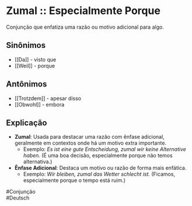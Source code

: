 # Zumal :: Especialmente Porque
Conjunção que enfatiza uma razão ou motivo adicional para algo.

## Sinônimos
- [[Da]] - visto que  
- [[Weil]] - porque  

## Antônimos
- [[Trotzdem]] - apesar disso  
- [[Obwohl]] - embora  

## Explicação
- **Zumal**: Usada para destacar uma razão com ênfase adicional, geralmente em contextos onde há um motivo extra importante.
  - Exemplo: *Es ist eine gute Entscheidung, zumal wir keine Alternative haben.* (É uma boa decisão, especialmente porque não temos alternativa.)
- **Ênfase Adicional**: Destaca um motivo ou razão de forma mais enfática.
  - Exemplo: *Wir bleiben, zumal das Wetter schlecht ist.* (Ficamos, especialmente porque o tempo está ruim.)

#Conjunção  
#Deutsch  